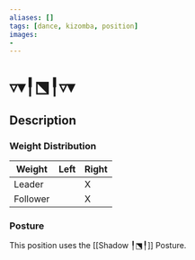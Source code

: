 ```yaml
---
aliases: [] 
tags: [dance, kizomba, position] 
images:
-
---
```

# ▿▾╿⬔╿▿▾
## Description
### Weight Distribution
| Weight   | Left | Right |
| -------- | ---- | ----- |
| Leader   |      | X     |
| Follower |      | X     |

### Posture
This position uses the [[Shadow ╿⬔╿]] Posture. 